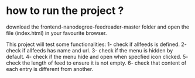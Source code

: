 
# how to run the project ?
download the frontend-nanodegree-feedreader-master folder and open the file (index.html) in your favourite browser.

This project will test some functionalities:
1- check if allfeeds is defined.
2- check if allfeeds has name and url.
3- check if the menu is hidden by default.
4- check if the menu hide and open when specfied icon clicked.
5- check the length of feed to ensure it is not empty.
6- check that content of each entry is different from another.
